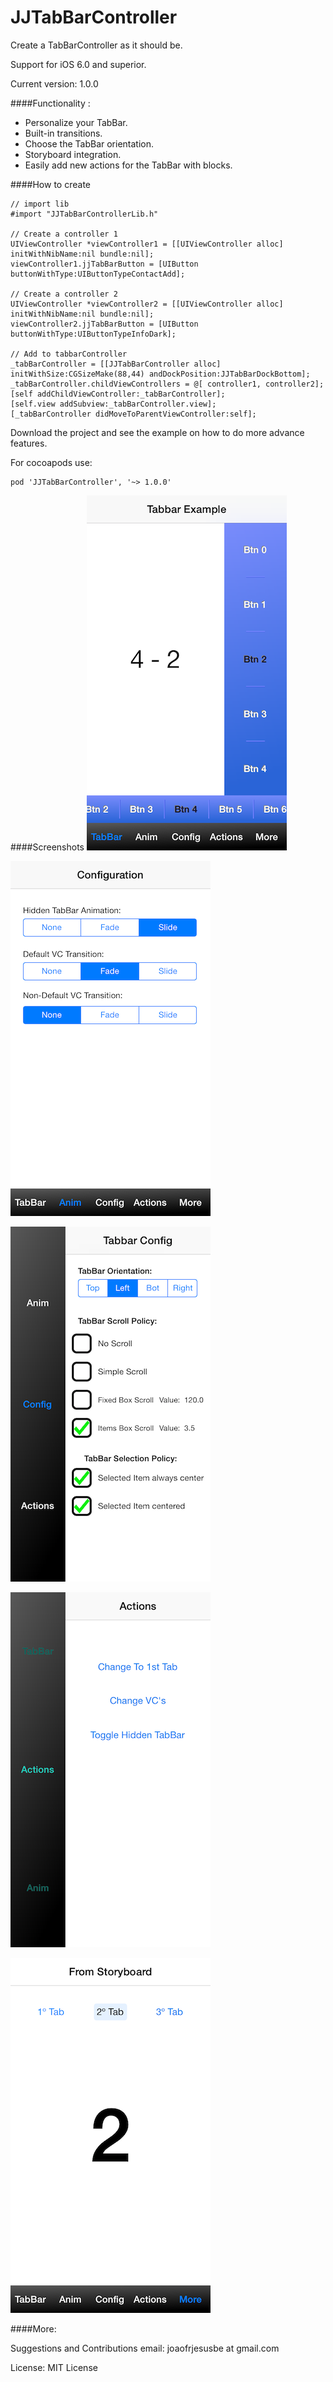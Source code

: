 JJTabBarController
==================

Create a TabBarController as it should be.

Support for iOS 6.0 and superior.

Current version: 1.0.0

####Functionality :
 - Personalize your TabBar.
 - Built-in transitions.
 - Choose the TabBar orientation.
 - Storyboard integration.
 - Easily add new actions for the TabBar with blocks.

####How to create

    // import lib
    #import "JJTabBarControllerLib.h"

	// Create a controller 1
	UIViewController *viewController1 = [[UIViewController alloc] initWithNibName:nil bundle:nil];
    viewController1.jjTabBarButton = [UIButton buttonWithType:UIButtonTypeContactAdd];

	// Create a controller 2
    UIViewController *viewController2 = [[UIViewController alloc] initWithNibName:nil bundle:nil];
    viewController2.jjTabBarButton = [UIButton buttonWithType:UIButtonTypeInfoDark];

    // Add to tabbarController
	_tabBarController = [[JJTabBarController alloc] initWithSize:CGSizeMake(88,44) andDockPosition:JJTabBarDockBottom];
    _tabBarController.childViewControllers = @[ controller1, controller2];
    [self addChildViewController:_tabBarController];
    [self.view addSubview:_tabBarController.view];
    [_tabBarController didMoveToParentViewController:self];

Download the project and see the example on how to do more advance features.

For cocoapods use:

	pod 'JJTabBarController', '~> 1.0.0'

####Screenshots
![Screenshots](Screenshots/Screenshot1.png "Screenshot1")

![Screenshots](Screenshots/Screenshot2.png "Screenshot2")

![Screenshots](Screenshots/Screenshot3.png "Screenshot3")

![Screenshots](Screenshots/Screenshot4.png "Screenshot4")

![Screenshots](Screenshots/Screenshot5.png "Screenshot5")


####More:

Suggestions and Contributions email: joaofrjesusbe at gmail.com

License: MIT License
